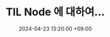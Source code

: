 ---
title: TIL Node 에 대하여...
date: 2024-04-23 13:20:00 +09:00
categories: [TIL, 프로그래머스]
tags:
  [
    TIL,
    Web,
    Http,
    Javascript,
    Node
  ]
---